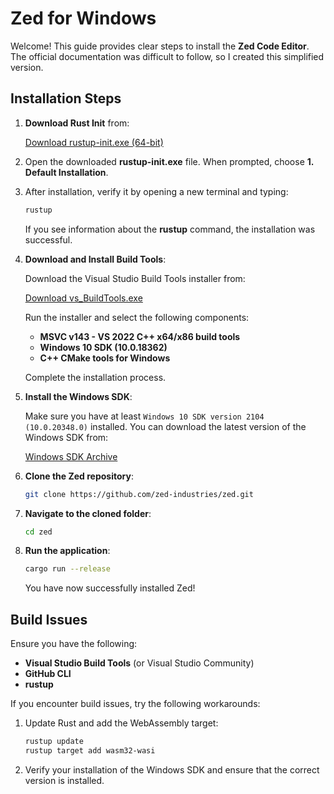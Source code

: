 # Zed for Windows

Welcome! This guide provides clear steps to install the **Zed Code Editor**. The official documentation was difficult to follow, so I created this simplified version.

## Installation Steps

1. **Download Rust Init** from:

    [Download rustup-init.exe (64-bit)](https://static.rust-lang.org/rustup/dist/x86_64-pc-windows-msvc/rustup-init.exe)

2. Open the downloaded **rustup-init.exe** file. When prompted, choose **1. Default Installation**.

3. After installation, verify it by opening a new terminal and typing:

    ```bash
    rustup
    ```

    If you see information about the **rustup** command, the installation was successful.

4. **Download and Install Build Tools**:

    Download the Visual Studio Build Tools installer from:

    [Download vs_BuildTools.exe](https://aka.ms/vs/17/release/vs_BuildTools.exe)

    Run the installer and select the following components:
    - **MSVC v143 - VS 2022 C++ x64/x86 build tools**
    - **Windows 10 SDK (10.0.18362)**
    - **C++ CMake tools for Windows**
    
    Complete the installation process.

5. **Install the Windows SDK**:

    Make sure you have at least `Windows 10 SDK version 2104 (10.0.20348.0)` installed. You can download the latest version of the Windows SDK from:

    [Windows SDK Archive](https://developer.microsoft.com/en-us/windows/downloads/windows-sdk/)

6. **Clone the Zed repository**:

    ```bash
    git clone https://github.com/zed-industries/zed.git
    ```

7. **Navigate to the cloned folder**:

    ```bash
    cd zed
    ```

8. **Run the application**:

    ```bash
    cargo run --release
    ```

    You have now successfully installed Zed!

## Build Issues

Ensure you have the following:

- **Visual Studio Build Tools** (or Visual Studio Community)
- **GitHub CLI**
- **rustup**

If you encounter build issues, try the following workarounds:

1. Update Rust and add the WebAssembly target:

    ```bash
    rustup update
    rustup target add wasm32-wasi
    ```

2. Verify your installation of the Windows SDK and ensure that the correct version is installed.
